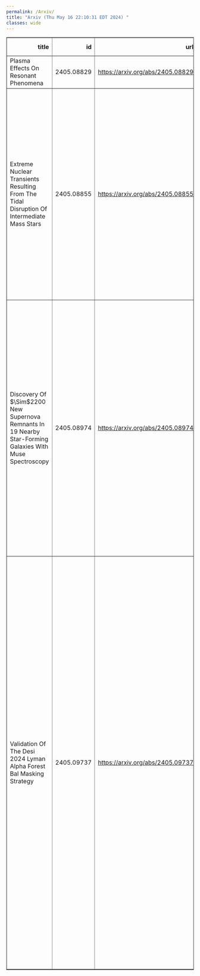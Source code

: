 ```yaml
---
permalink: /Arxiv/
title: "Arxiv (Thu May 16 22:10:31 EDT 2024) "
classes: wide
---
```

<table border="1" class="dataframe">
  <thead>
    <tr style="text-align: right;">
      <th>title</th>
      <th>id</th>
      <th>url</th>
      <th>authors</th>
      <th>Local Authors</th>
    </tr>
  </thead>
  <tbody>
    <tr>
      <td>Plasma Effects On Resonant Phenomena</td>
      <td>2405.08829</td>
      <td><a href="https://arxiv.org/abs/2405.08829" target="_blank">https://arxiv.org/abs/2405.08829</a></td>
      <td>Anil Pradhan</td>
      <td>Anil Pradhan</td>
    </tr>
    <tr>
      <td>Extreme Nuclear Transients Resulting From The Tidal Disruption Of   Intermediate Mass Stars</td>
      <td>2405.08855</td>
      <td><a href="https://arxiv.org/abs/2405.08855" target="_blank">https://arxiv.org/abs/2405.08855</a></td>
      <td>Jason T. Hinkle, Benjamin J. Shappee, Katie Auchettl, Christopher S. Kochanek, Jack M. M. Neustadt, Abigail Polin, Jay Strader, Thomas W. -S. Holoien, Mark E. Huber, Michael A. Tucker, Christopher Ashall, Thomas De Jaeger, Dhvanil D. Desai, Aaron Do, Willem B. Hoogendam, Anna V. Payne</td>
      <td>Christopher Kochanek, Michael Tucker</td>
    </tr>
    <tr>
      <td>Discovery Of $\Sim$2200 New Supernova Remnants In 19 Nearby Star-Forming   Galaxies With Muse Spectroscopy</td>
      <td>2405.08974</td>
      <td><a href="https://arxiv.org/abs/2405.08974" target="_blank">https://arxiv.org/abs/2405.08974</a></td>
      <td>Jing Li, K. Kreckel, S. Sarbadhicary, Oleg V. Egorov, B. Groves, K. S. Long, Enrico Congiu, Francesco Belfiore, Simon C. O. Glover, Ashley . T Barnes, Frank Bigiel, Guillermo A. Blanc, Kathryn Grasha, Ralf S. Klessen, Adam Leroy, Laura A. Lopez, J. Eduardo Méndez-Delgado, Justus Neumann, Eva Schinnerer, Thomas G. Williams, Phangs Collaborators</td>
      <td>Adam Leroy, Laura Lopez, Sumit Sarbadhicary</td>
    </tr>
    <tr>
      <td>Validation Of The Desi 2024 Lyman Alpha Forest Bal Masking Strategy</td>
      <td>2405.09737</td>
      <td><a href="https://arxiv.org/abs/2405.09737" target="_blank">https://arxiv.org/abs/2405.09737</a></td>
      <td>Paul Martini, A. Cuceu, L. Ennesser, A. Brodzeller, J. Aguilar, S. Ahlen, D. Brooks, T. Claybaugh, R. De Belsunce, A. De La Macorra, Arjun Dey, P. Doel, J. E. Forero-Romero, E. Gaztañaga, S. Gontcho A Gontcho, J. Guy, H. K. Herrera-Alcantar, K. Honscheid, N. G. Karaçaylı, T. Kisner, A. Kremin, A. Lambert, L. Le Guillou, M. Manera, A. Meisner, R. Miquel, P. Montero-Camacho, J. Moustakas, G. Niz, N. Palanque-Delabrouille, W. J. Percival, I. Pérez-Ràfols, C. Poppett, F. Prada, C. Ravoux, M. Rezaie, G. Rossi, E. Sanchez, D. Schlegel, M. Schubnell, H. Seo, D. Sprayberry, T. Tan, G. Tarlé, M. Walther, B. A. Weaver, H. Zou</td>
      <td>Andrei Cuceu, Klaus Honscheid, Lauren Ennesser, Paul Martini</td>
    </tr>
  </tbody>
</table>